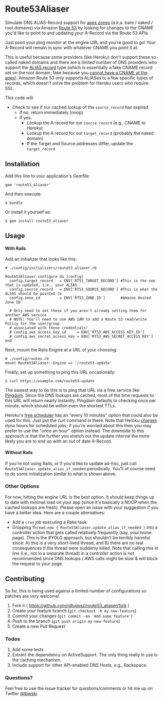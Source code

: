 # Route53Aliaser

Simulate DNS ALIAS-Record support for [apex
zones](https://devcenter.heroku.com/articles/apex-domains) (a.k.a. bare /
naked / root domains) via Amazon [Route 53](https://aws.amazon.com/route53/)
by looking for changes to the CNAME you'd like to point to and updating your
A-Record via the Route 53 APIs.

Just point your ping monitor at the engine URL and you're good to go! Your
A-Record will remain in sync with whatever CNAME you point it at.

This is useful because some providers (like Heroku) don't support these
so-called naked domains and there are a limited number of DNS providers who
support the [ALIAS record](http://support.dnsimple.com/articles/alias-record/)
type (which is essentially a fake CNAME record set on the root domain; fake
because you [cannot have a CNAME at the
apex](http://serverfault.com/questions/613829/why-cant-a-cname-record-be-used-at-the-apex-of-a-domain)).
Amazon Route 53 only supports ALIASes to a few specific types of records,
which doesn't solve the problem for Heroku users who require SSL.

This code will:

- Check to see if our cached lookup of the `source_record` has expired
    - if no, return immediately (noop)
    - if yes:
        - Lookup the A record for our `source_record` (e.g., CNAME to Heroku)
        - Lookup the A record for our `target_record` (probably the naked
          domain)
        - If the Target and Source addresses differ, update the `target_record`


## Installation

Add this line to your application's Gemfile:

    gem 'route53_aliaser'

And then execute:

    $ bundle

Or install it yourself as:

    $ gem install route53_aliaser


## Usage

#### With Rails

Add an initializer that looks like this:

    # ./config/initializers/route53_aliaser.rb

    Route53Aliaser.configure do |config|
      config.target_record   = ENV['RT53_TARGET_RECORD'] #This is the one that is updated, i.e., your ALIAS
      config.source_record   = ENV['RT53_SOURCE_RECORD'] #This is what the ALIAS should be pointed to
      config.zone_id         = ENV['RT53_ZONE_ID']       #Amazon Hosted Zone ID

      # Only need to set these if you aren't already setting them for another AWS service
      # NOTE: You'll need to use AWS IAM to add a Route 53 read/write Policy for the user/group
      # associated with these credentials!
      # config.aws_access_key_id     = ENV['RT53_AWS_ACCESS_KEY_ID']
      # config.aws_secret_access_key = ENV['RT53_AWS_SECRET_ACCESS_KEY']
    end

Next, mount the Rails Engine at a URL of your choosing:

    # ./config/routes.rb
    mount Route53Aliaser::Engine => '/route53-update'

Finally, set up something to ping this URL occasionally:

    $ curl https://example.com/route53-update

The easiest way to do this is to ping that URL via a free service like
[Pingdom](http://www.pingdom.com/free). Since the DNS lookups are cached, most
of the time requests to this URL will return nearly instantly. Pingdom
defaults to checking once per minute, which should be within even the shortest
TTLs.

Heroku's [free scheduler](https://devcenter.heroku.com/articles/scheduler) has
an "every 10 minutes" option that could also be used for this. Just put the
curl command in there. Note that Heroku
[charges](https://devcenter.heroku.com/articles/usage-and-billing) dyno hours
for scheduled jobs; if you're worried about this then you may prefer to use
the "once an hour" option instead. The downside to this approach is that the
further you stretch out the update interval the more likely you are to end up
with an out of date A-Record.

#### Without Rails

If you're not using Rails, or if you'd like to update ad-hoc, just call
`Route53Aliaser.update_alias_if_needed` periodically. You'll of course need to
do some initialization similar to what is shown above.

### Other Options

For now, hitting the engine URL is the best option. It should keep things up
to date with minimal load on your app (since it's basically a NOOP when the
cached lookups are fresh). Please open an issue with your suggestion if you
have a better idea. Here are a couple alternatives:

- Add a `cron` job executing a Rake task.
- Dropping `Thread.new { Route53Aliaser.update_alias_if_needed }` into a
  controller action that gets called relatively frequently (say, your home
  page).  This is the #YOLO approach, but shouldn't be terribly harmful since:
  A) this is a very short-lived thread, and B) there are no real consequences
  if the thread were suddenly killed. Note that calling this in line (i.e.,
  not in a separate thread) in a controller action is not recommended since
  DNS lookups / AWS calls might be slow & will block the request to your page.


## Contributing

So far, this is being used against a limited number of configurations so
patches are *very* welcome!

1. Fork it ( https://github.com/rdlugosz/route53_aliaser/fork )
2. Create your feature branch (`git checkout -b my-new-feature`)
3. Commit your changes (`git commit -am 'Add some feature'`)
4. Push to the branch (`git push origin my-new-feature`)
5. Create a new Pull Request

### Todos

1. Add some tests
1. Extract the dependency on ActiveSupport. The only thing really in use is
   the caching mechanism.
1. Include support for other API-enabled DNS Hosts, e.g., Rackspace.

### Questions?

Feel free to use the issue tracker for questions/comments or hit me up on
Twitter [@lbwski](https://twitter.com/lbwski).
